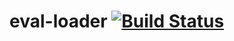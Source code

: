 # eval-loader [![Build Status](https://travis-ci.org/shkarupa-alex/eval-loader.svg?branch=master)](https://travis-ci.org/shkarupa-alex/eval-loader)
